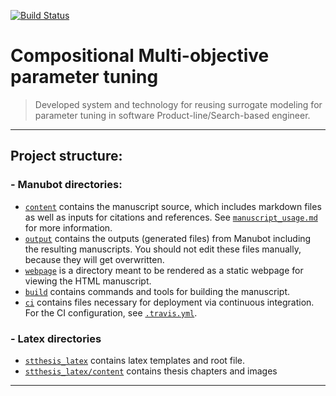 [![Build Status](https://travis-ci.com/Valavanca/compositional-system-for-hyperparameter-tuning.svg?branch=master)](https://travis-ci.com/Valavanca/compositional-system-for-hyperparameter-tuning)

# Compositional Multi-objective parameter tuning

> Developed system and technology for reusing surrogate modeling for parameter tuning in software Product-line/Search-based engineer.
___

## Project structure:

### - Manubot directories:

+ [`content`](content) contains the manuscript source, which includes markdown files as well as inputs for citations and references.
  See [`manuscript_usage.md`](manuscript_usage.md) for more information.
+ [`output`](output) contains the outputs (generated files) from Manubot including the resulting manuscripts.
  You should not edit these files manually, because they will get overwritten.
+ [`webpage`](webpage) is a directory meant to be rendered as a static webpage for viewing the HTML manuscript.
+ [`build`](build) contains commands and tools for building the manuscript.
+ [`ci`](ci) contains files necessary for deployment via continuous integration.
  For the CI configuration, see [`.travis.yml`](.travis.yml).

### - Latex directories

+ [`stthesis_latex`](stthesis_latex) contains latex templates and root file.
+ [`stthesis_latex/content`](stthesis_latex/content) contains thesis chapters and images

___